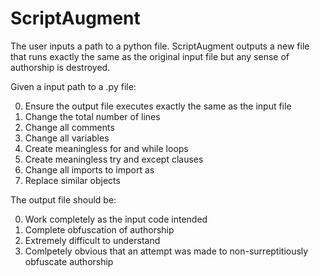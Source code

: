 # ScriptAugment
The user inputs a path to a python file. ScriptAugment outputs a new file that runs exactly the same as the original input file but any sense of authorship is destroyed.

Given a input path to a .py file:

0. Ensure the output file executes exactly the same as the input file
1. Change the total number of lines
2. Change all comments
3. Change all variables
4. Create meaningless for and while loops
5. Create meaningless try and except clauses
6. Change all imports to import as 
7. Replace similar objects

The output file should be:

0. Work completely as the input code intended
0. Complete obfuscation of authorship
1. Extremely difficult to understand 
2. Comlpetely obvious that an attempt was made to non-surreptitiously obfuscate authorship
